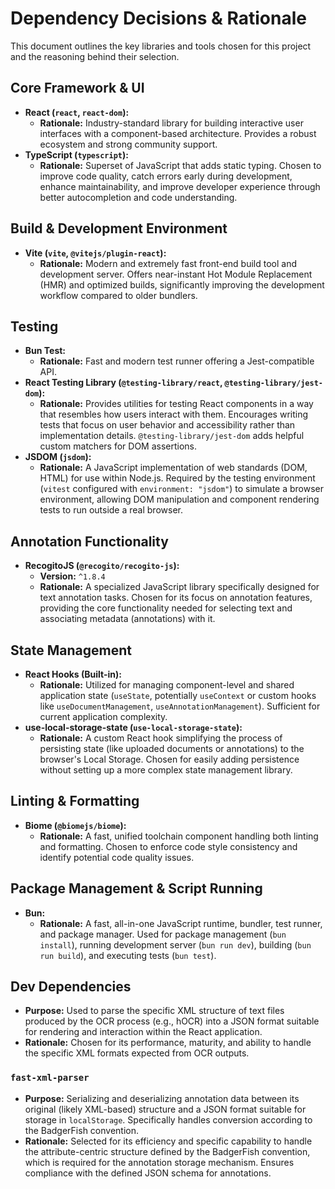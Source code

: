 # Dependency Decisions & Rationale

This document outlines the key libraries and tools chosen for this project and the reasoning behind their selection.

## Core Framework & UI

*   **React (`react`, `react-dom`):**
    *   **Rationale:** Industry-standard library for building interactive user interfaces with a component-based architecture. Provides a robust ecosystem and strong community support.
*   **TypeScript (`typescript`):**
    *   **Rationale:** Superset of JavaScript that adds static typing. Chosen to improve code quality, catch errors early during development, enhance maintainability, and improve developer experience through better autocompletion and code understanding.

## Build & Development Environment

*   **Vite (`vite`, `@vitejs/plugin-react`):**
    *   **Rationale:** Modern and extremely fast front-end build tool and development server. Offers near-instant Hot Module Replacement (HMR) and optimized builds, significantly improving the development workflow compared to older bundlers.

## Testing

*   **Bun Test:**
    *   **Rationale:** Fast and modern test runner offering a Jest-compatible API.
*   **React Testing Library (`@testing-library/react`, `@testing-library/jest-dom`):**
    *   **Rationale:** Provides utilities for testing React components in a way that resembles how users interact with them. Encourages writing tests that focus on user behavior and accessibility rather than implementation details. `@testing-library/jest-dom` adds helpful custom matchers for DOM assertions.
*   **JSDOM (`jsdom`):**
    *   **Rationale:** A JavaScript implementation of web standards (DOM, HTML) for use within Node.js. Required by the testing environment (`vitest` configured with `environment: "jsdom"`) to simulate a browser environment, allowing DOM manipulation and component rendering tests to run outside a real browser.

## Annotation Functionality

*   **RecogitoJS (`@recogito/recogito-js`):**
    *   **Version:** `^1.8.4`
    *   **Rationale:** A specialized JavaScript library specifically designed for text annotation tasks. Chosen for its focus on annotation features, providing the core functionality needed for selecting text and associating metadata (annotations) with it.

## State Management

*   **React Hooks (Built-in):**
    *   **Rationale:** Utilized for managing component-level and shared application state (`useState`, potentially `useContext` or custom hooks like `useDocumentManagement`, `useAnnotationManagement`). Sufficient for current application complexity.
*   **use-local-storage-state (`use-local-storage-state`):**
    *   **Rationale:** A custom React hook simplifying the process of persisting state (like uploaded documents or annotations) to the browser's Local Storage. Chosen for easily adding persistence without setting up a more complex state management library.

## Linting & Formatting

*   **Biome (`@biomejs/biome`):**
    *   **Rationale:** A fast, unified toolchain component handling both linting and formatting. Chosen to enforce code style consistency and identify potential code quality issues.

## Package Management & Script Running

*   **Bun:**
    *   **Rationale:** A fast, all-in-one JavaScript runtime, bundler, test runner, and package manager. Used for package management (`bun install`), running development server (`bun run dev`), building (`bun run build`), and executing tests (`bun test`).

## Dev Dependencies

*   **Purpose:** Used to parse the specific XML structure of text files produced by the OCR process (e.g., hOCR) into a JSON format suitable for rendering and interaction within the React application.
*   **Rationale:** Chosen for its performance, maturity, and ability to handle the specific XML formats expected from OCR outputs.

### `fast-xml-parser`

*   **Purpose:** Serializing and deserializing annotation data between its original (likely XML-based) structure and a JSON format suitable for storage in `localStorage`. Specifically handles conversion according to the BadgerFish convention.
*   **Rationale:** Selected for its efficiency and specific capability to handle the attribute-centric structure defined by the BadgerFish convention, which is required for the annotation storage mechanism. Ensures compliance with the defined JSON schema for annotations.